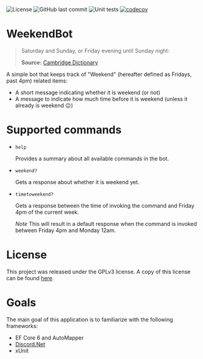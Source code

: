 ![License](https://img.shields.io/github/license/SiuHinTang/WeekendBot)
![GitHub last commit](https://img.shields.io/github/last-commit/SiuHinTang/WeekendBot)
![Unit tests](https://github.com/SiuHinTang/WeekendBot/actions/workflows/dotnet.yml/badge.svg)
[![codecov](https://codecov.io/gh/SiuHinTang/WeekendBot/branch/master/graph/badge.svg?token=20HZTP4M1O)](https://codecov.io/gh/SiuHinTang/WeekendBot)


# WeekendBot

> Saturday and Sunday, or Friday evening until Sunday night:
> 
> **Source:** [Cambridge Dictionary](https://dictionary.cambridge.org/dictionary/english/weekend)

A simple bot that keeps track of "Weekend" (hereafter defined as Fridays, past 4pm) related items:

* A short message indicating whether it is weekend (or not)
* A message to indicate how much time before it is weekend (unless it already is weekend :wink:)

# Supported commands

* `help`

   Provides a summary about all available commands in the bot.
   
* `weekend?`

   Gets a response about whether it is weekend yet.
   
* `timetoweekend?`

   Gets a response between the time of invoking the command and Friday 4pm of the current week. 
   
   _Note_ This will result in a default response when the command is invoked between Friday 4pm and Monday 12am.

# License

This project was released under the GPLv3 license. A copy of this license can be found [here](/licenses).

# Goals

The main goal of this application is to familiarize with the following frameworks:

* EF Core 6 and AutoMapper
* [Discord.Net](https://github.com/discord-net/Discord.Net)
* xUnit 
